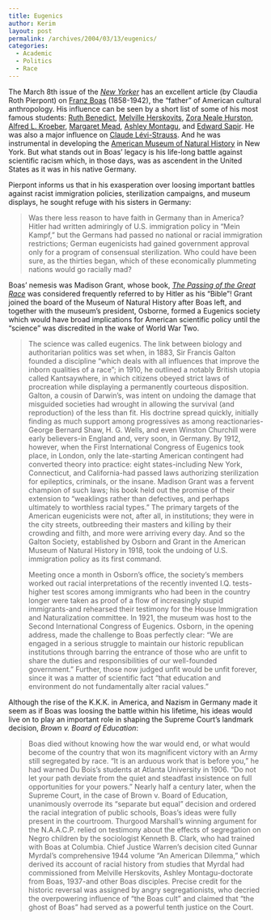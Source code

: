 ```yaml
---
title: Eugenics
author: Kerim
layout: post
permalink: /archives/2004/03/13/eugenics/
categories:
  - Academic
  - Politics
  - Race
---
```

The March 8th issue of the *<a href="http://www.newyorker.com/" onclick="_gaq.push(['_trackEvent', 'outbound-article', 'http://www.newyorker.com/', 'New Yorker']);" >New Yorker</a>* has an excellent article (by Claudia Roth Pierpont) on <a href="http://en.wikipedia.org/wiki/Franz_Boas" onclick="_gaq.push(['_trackEvent', 'outbound-article', 'http://en.wikipedia.org/wiki/Franz_Boas', 'Franz Boas']);" >Franz Boas</a> (1858-1942), the &#8220;father&#8221; of American cultural anthropology. His influence can be seen by a short list of some of his most famous students: <a href="http://en.wikipedia.org/wiki/Ruth_Benedict" onclick="_gaq.push(['_trackEvent', 'outbound-article', 'http://en.wikipedia.org/wiki/Ruth_Benedict', 'Ruth Benedict']);" >Ruth Benedict</a>, <a href="http://users.telerama.com/~jdehullu/ethics/source_01.htm" onclick="_gaq.push(['_trackEvent', 'outbound-article', 'http://users.telerama.com/~jdehullu/ethics/source_01.htm', 'Melville Herskovits']);" >Melville Herskovits</a>, <a href="http://www.lkwdpl.org/wihohio/hurs-zor.htm" onclick="_gaq.push(['_trackEvent', 'outbound-article', 'http://www.lkwdpl.org/wihohio/hurs-zor.htm', 'Zora Neale Hurston']);" >Zora Neale Hurston</a>, <a href="http://en.wikipedia.org/wiki/Alfred_L._Kroeber" onclick="_gaq.push(['_trackEvent', 'outbound-article', 'http://en.wikipedia.org/wiki/Alfred_L._Kroeber', 'Alfred L. Kroeber']);" >Alfred L. Kroeber</a>, <a href="http://en.wikipedia.org/wiki/Margaret_Mead" onclick="_gaq.push(['_trackEvent', 'outbound-article', 'http://en.wikipedia.org/wiki/Margaret_Mead', 'Margaret Mead']);" >Margaret Mead</a>, <a href="http://www.ecs.soton.ac.uk/~harnad/ashley.html" onclick="_gaq.push(['_trackEvent', 'outbound-article', 'http://www.ecs.soton.ac.uk/~harnad/ashley.html', 'Ashley Montagu']);" >Ashley Montagu</a>, and <a href="http://www.yale.edu/linguist/Sapir.html" onclick="_gaq.push(['_trackEvent', 'outbound-article', 'http://www.yale.edu/linguist/Sapir.html', 'Edward Sapir']);" >Edward Sapir</a>. He was also a major influence on <a href="http://en.wikipedia.org/wiki/Claude_Levi-Strauss" onclick="_gaq.push(['_trackEvent', 'outbound-article', 'http://en.wikipedia.org/wiki/Claude_Levi-Strauss', 'Claude L&#233;vi-Strauss']);" >Claude L&#233;vi-Strauss</a>. And he was instrumental in developing the <a href="http://anthro.amnh.org/" onclick="_gaq.push(['_trackEvent', 'outbound-article', 'http://anthro.amnh.org/', 'American Museum of Natural History']);" >American Museum of Natural History</a> in New York. But what stands out in Boas&#8217; legacy is his life-long battle against scientific racism which, in those days, was as ascendent in the United States as it was in his native Germany.

Pierpont informs us that in his exasperation over loosing important battles against racist immigration policies, sterilization campaigns, and museum displays, he sought refuge with his sisters in Germany:

> Was there less reason to have faith in Germany than in America? Hitler had written admiringly of U.S. immigration policy in &#8220;Mein Kampf,&#8221; but the Germans had passed no national or racial immigration restrictions; German eugenicists had gained government approval only for a program of consensual sterilization. Who could have been sure, as the thirties began, which of these economically plummeting nations would go racially mad?

Boas&#8217; nemesis was Madison Grant, whose book, *<a href="http://www.africa2000.com/XNDX/madgrant_intro.html#contents" onclick="_gaq.push(['_trackEvent', 'outbound-article', 'http://www.africa2000.com/XNDX/madgrant_intro.html#contents', 'The Passing of the Great Race']);" >The Passing of the Great Race</a>* was considered frequently referred to by Hitler as his &#8220;Bible&#8221;! Grant joined the board of the Museum of Natural History after Boas left, and together with the museum&#8217;s president, Osborne, formed a Eugenics society which would have broad implications for American scientific policy until the &#8220;science&#8221; was discredited in the wake of World War Two.

> The science was called eugenics. The link between biology and authoritarian politics was set when, in 1883, Sir Francis Galton founded a discipline &#8220;which deals with all influences that improve the inborn qualities of a race&#8221;; in 1910, he outlined a notably British utopia called Kantsaywhere, in which citizens obeyed strict laws of procreation while displaying a permanently courteous disposition. Galton, a cousin of Darwin&#8217;s, was intent on undoing the damage that misguided societies had wrought in allowing the survival (and reproduction) of the less than fit. His doctrine spread quickly, initially finding as much support among progressives as among reactionaries-George Bernard Shaw, H. G. Wells, and even Winston Churchill were early believers-in England and, very soon, in Germany. By 1912, however, when the First International Congress of Eugenics took place, in London, only the late-starting American contingent had converted theory into practice: eight states-including New York, Connecticut, and California-had passed laws authorizing sterilization for epileptics, criminals, or the insane. Madison Grant was a fervent champion of such laws; his book held out the promise of their extension to &#8220;weaklings rather than defectives, and perhaps ultimately to worthless racial types.&#8221; The primary targets of the American eugenicists were not, after all, in institutions; they were in the city streets, outbreeding their masters and killing by their crowding and filth, and more were arriving every day. And so the Galton Society, established by Osborn and Grant in the American Museum of Natural History in 1918, took the undoing of U.S. immigration policy as its first command.
> 
> Meeting once a month in Osborn&#8217;s office, the society&#8217;s members worked out racial interpretations of the recently invented I.Q. tests-higher test scores among immigrants who had been in the country longer were taken as proof of a flow of increasingly stupid immigrants-and rehearsed their testimony for the House Immigration and Naturalization committee. In 1921, the museum was host to the Second International Congress of Eugenics. Osborn, in the opening address, made the challenge to Boas perfectly clear: &#8220;We are engaged in a serious struggle to maintain our historic republican institutions through barring the entrance of those who are unfit to share the duties and responsibilities of our well-founded government.&#8221; Further, those now judged unfit would be unfit forever, since it was a matter of scientific fact &#8220;that education and environment do not fundamentally alter racial values.&#8221;

Although the rise of the K.K.K. in America, and Nazism in Germany made it seem as if Boas was loosing the battle within his lifetime, his ideas would live on to play an important role in shaping the Supreme Court&#8217;s landmark decision, *Brown v. Board of Education*:

> Boas died without knowing how the war would end, or what would become of the country that won its magnificent victory with an Army still segregated by race. &#8220;It is an arduous work that is before you,&#8221; he had warned Du Bois&#8217;s students at Atlanta University in 1906. &#8220;Do not let your path deviate from the quiet and steadfast insistence on full opportunities for your powers.&#8221; Nearly half a century later, when the Supreme Court, in the case of Brown v. Board of Education, unanimously overrode its &#8220;separate but equal&#8221; decision and ordered the racial integration of public schools, Boas&#8217;s ideas were fully present in the courtroom. Thurgood Marshall&#8217;s winning argument for the N.A.A.C.P. relied on testimony about the effects of segregation on Negro children by the sociologist Kenneth B. Clark, who had trained with Boas at Columbia. Chief Justice Warren&#8217;s decision cited Gunnar Myrdal&#8217;s comprehensive 1944 volume &#8220;An American Dilemma,&#8221; which derived its account of racial history from studies that Myrdal had commissioned from Melville Herskovits, Ashley Montagu-doctorate from Boas, 1937-and other Boas disciples. Precise credit for the historic reversal was assigned by angry segregationists, who decried the overpowering influence of &#8220;the Boas cult&#8221; and claimed that &#8220;the ghost of Boas&#8221; had served as a powerful tenth justice on the Court.

